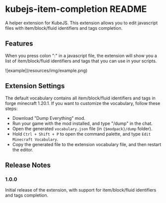 # kubejs-item-completion README

A helper extension for KubeJS. This extension allows you to edit javascript files with item/block/fluid identifiers and tags completion.

## Features

When you press colon ":" in a javascript file, the extension will show you a list of item/block/fluid identifiers and tags that you can use in your scripts.

\!\[example\]\(resources/img/example.png\)

## Extension Settings

The default vocabulary contains all item/block/fluid identifiers and tags in forge minecraft 1.20.1. If you want to customize the vocabulary, follow these steps:

- Download "Dump Everything" mod.
- Run your game with the mod installed, and type "/dump" in the chat.
- Open the generated `vocabulary.json` file (in `{$modpack}/dump` folder).
- Hold `Ctrl + Shift + P` to open the command palette, and type `Edit Minecraft Vocabulary`.
- Copy the generated file to the extension vocabulary file, and then restart the editor.

## Release Notes

### 1.0.0

Initial release of the extension, with support for item/block/fluid identifiers and tags completion.
